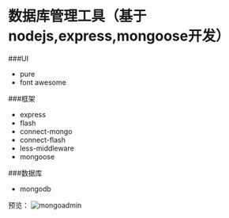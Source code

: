 数据库管理工具（基于nodejs,express,mongoose开发）
=====

###UI

* pure
* font awesome


###框架

* express
* flash
* connect-mongo
* connect-flash
* less-middleware
* mongoose

###数据库

* mongodb


预览：
![mongoadmin](http://jakeauyeung.qiniudn.com/mongoadmin.png)